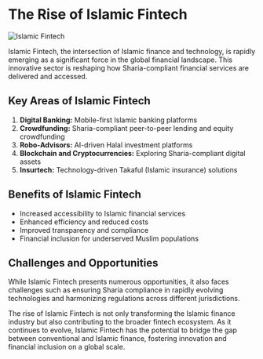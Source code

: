 # The Rise of Islamic Fintech

![Islamic Fintech](https://images.unsplash.com/photo-1526628953301-3e589a6a8b74?ixlib=rb-4.0.3&ixid=M3wxMjA3fDB8MHxwaG90by1wYWdlfHx8fGVufDB8fHx8fA%3D%3D&auto=format&fit=crop&w=1200&q=80)

Islamic Fintech, the intersection of Islamic finance and technology, is rapidly emerging as a significant force in the global financial landscape. This innovative sector is reshaping how Sharia-compliant financial services are delivered and accessed.

## Key Areas of Islamic Fintech

1. **Digital Banking:** Mobile-first Islamic banking platforms
2. **Crowdfunding:** Sharia-compliant peer-to-peer lending and equity crowdfunding
3. **Robo-Advisors:** AI-driven Halal investment platforms
4. **Blockchain and Cryptocurrencies:** Exploring Sharia-compliant digital assets
5. **Insurtech:** Technology-driven Takaful (Islamic insurance) solutions

## Benefits of Islamic Fintech

- Increased accessibility to Islamic financial services
- Enhanced efficiency and reduced costs
- Improved transparency and compliance
- Financial inclusion for underserved Muslim populations

## Challenges and Opportunities

While Islamic Fintech presents numerous opportunities, it also faces challenges such as ensuring Sharia compliance in rapidly evolving technologies and harmonizing regulations across different jurisdictions.

The rise of Islamic Fintech is not only transforming the Islamic finance industry but also contributing to the broader fintech ecosystem. As it continues to evolve, Islamic Fintech has the potential to bridge the gap between conventional and Islamic finance, fostering innovation and financial inclusion on a global scale.